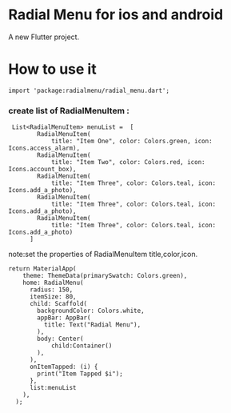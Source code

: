 # Radial Menu for ios and android

A new Flutter project.
# How to use it


```
import 'package:radialmenu/radial_menu.dart';
```
### create list of RadialMenuItem :
```
 List<RadialMenuItem> menuList =  [
        RadialMenuItem(
            title: "Item One", color: Colors.green, icon: Icons.access_alarm),
        RadialMenuItem(
            title: "Item Two", color: Colors.red, icon: Icons.account_box),
        RadialMenuItem(
            title: "Item Three", color: Colors.teal, icon: Icons.add_a_photo),
        RadialMenuItem(
            title: "Item Three", color: Colors.teal, icon: Icons.add_a_photo),
        RadialMenuItem(
            title: "Item Three", color: Colors.teal, icon: Icons.add_a_photo)
      ]
```
note:set the properties of RadialMenuItem title,color,icon.
```
return MaterialApp(
    theme: ThemeData(primarySwatch: Colors.green),
    home: RadialMenu(
      radius: 150,
      itemSize: 80,
      child: Scaffold(
        backgroundColor: Colors.white,
        appBar: AppBar(
          title: Text("Radial Menu"),
        ),
        body: Center(
            child:Container()
        ),
      ),
      onItemTapped: (i) {
        print("Item Tapped $i");
      },
      list:menuList
    ),
  );
  ```

